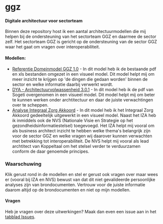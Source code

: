 # ggz
#### Digitale architectuur voor sectorteam
Binnen deze repository host ik een aantal architectuurmodellen die mij helpen bij de ondersteuning van het sectorteam GGZ en daarmee de sector zelf.
Het sectorteam GGZ is gericht op de ondersteuning van de sector GGZ waar het gaat om vragen over interoperabiliteit.

#### Modellen:
- [Referentie Domeinmodel GGZ 1.0](https://vzvznl.github.io/ggz/RM_RDG/index.html?view=id-1ae7b1652a4344aba8cabe48389322b6) - In dit model heb ik de bestaande pdf en xls bestanden omgezet in een visueel model. Dit model helpt mij om meer inzicht te krijgen op 'de dingen die gedaan worden' binnen de sector en welke informatie daarbij verwerkt wordt.
- [DYA - Architectuurvolwassenheid 3.0.1](https://vzvznl.github.io/ggz/RM_DYA_VOLW/index.html?view=id-9051f5cb6330440ab227016dc486d0c8) - In dit model heb ik de pdf van Sogeti overgenomen in een visueel model. Dit model helpt mij om beter te kunnen werken onder archtitectuur en daar de juiste verwachtingen over te scheppen.
- [Analyse Integraal Zorg Akkoord](https://vzvznl.github.io/ggz/RM_IZA/index.html?view=id-683b2f142f7049f4906691818671e8a9) - In dit model heb ik het Integraal Zorg Akkoord gedeeltelijk uitgewerkt in een visueel model. Naast het IZA heb ik inmiddels ook de NVS (Nationale Visie en Strategie op het gezondheidsinformatiestelsel) toegevoegd. Het IZA helpt mij vooral om als business architect inzicht te hebben welke thema's belangrijk zijn voor de sector GGZ en welke vragen wij daarover kunnen verwachten met betrekking tot interoperabiliteit. De NVS helpt mij vooral als lead archtitect van Koppeltaal om het stelsel verder te verduurzamen conform de daar genoemde principes.

### Waarschuwing
Klik gerust rond in de modellen en stel er gerust ook vragen over maar wees er (vooral bij IZA en NVS) bewust van dat dit niet gevalideerde persoonlijke analyses zijn van brondocumenten. Vertrouw voor de juiste informatie daarom altijd op de brondocumenten en niet op mijn modellen.

#### Vragen
Heb je vragen over deze uitwerkingen? Maak dan even een issue aan in het [tabblad Issues](https://github.com/vzvznl/ggz/issues).

